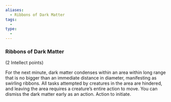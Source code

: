 ```yaml
---
aliases:
  - Ribbons of Dark Matter
tags:
  - 
type:
  - 
---
```

### Ribbons of Dark Matter

(2 Intellect points)

For the next minute, dark matter condenses within an area within long range that is no bigger than an immediate distance in diameter, manifesting as swirling ribbons. All tasks attempted by creatures in the area are hindered, and leaving the area requires a creature’s entire action to move. You can dismiss the dark matter early as an action. Action to initiate.